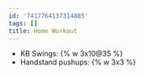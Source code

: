```yaml
---
id: '7417764137314885'
tags: []
title: Home Workout
---
```


- KB Swings: {% w 3x10@35 %}
- Handstand pushups: {% w 3x3 %}
